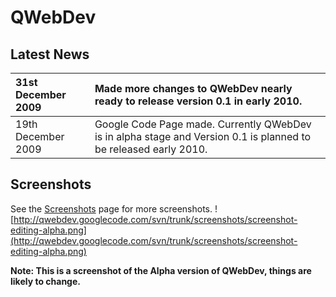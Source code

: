 # QWebDev #
## Latest News ##
| 31st December 2009 | Made more changes to QWebDev nearly ready to release version 0.1 in early 2010. |
|:-------------------|:--------------------------------------------------------------------------------|
| 19th December 2009 | Google Code Page made. Currently QWebDev is in alpha stage and Version 0.1 is planned to be released early 2010. |

## Screenshots ##
See the [Screenshots](http://code.google.com/p/qwebdev/wiki/Screenshots) page for more screenshots.
![http://qwebdev.googlecode.com/svn/trunk/screenshots/screenshot-editing-alpha.png](http://qwebdev.googlecode.com/svn/trunk/screenshots/screenshot-editing-alpha.png)

**Note: This is a screenshot of the Alpha version of QWebDev, things are likely to change.**